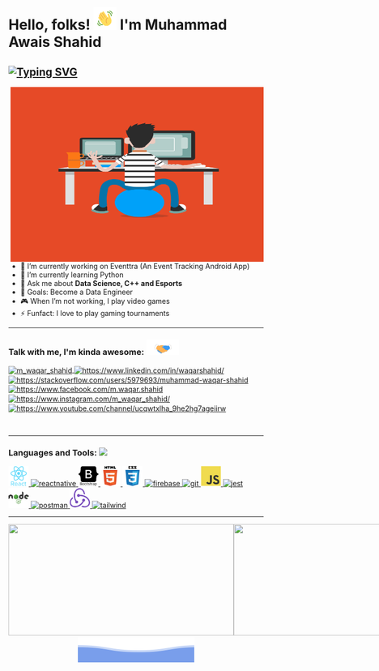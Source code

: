 # Hello, folks! <a href="#"><img src="https://raw.githubusercontent.com/JeshadKhan/jeshadkhan/main/.github/images/hand_wave.gif" width="45px" height="45px"/></a> I'm Muhammad Awais Shahid

## <a href="https://git.io/typing-svg"><img src="https://readme-typing-svg.herokuapp.com?font=Satisfy&size=30&width=435&lines=Full+Stack+Developer;Android+Developer;Web+Developer;" alt="Typing SVG" /></a>

<img align="right" alt="Vky workstation GIF" src="https://github.com/mwaqarshahid/mwaqarshahid/blob/main/code.gif?raw=true" width="500" height="345" />

- 🔭 I’m currently working on Eventtra (An Event Tracking Android App)
- 🌱 I’m currently learning Python
- 💬 Ask me about **Data Science, C++ and Esports**
- 🥅 Goals: Become a Data Engineer
- 🎮 When I’m not working, I play video games
- ⚡ Funfact: I love to play gaming tournaments

---

### Talk with me, I'm kinda awesome: <a href="#"><img alt="Vky shaking hands" src="https://raw.githubusercontent.com/JeshadKhan/jeshadkhan/main/.github/images/handshake.gif" height="30px"></a>

<p align="left">
  <a href="https://twitter.com/AwaisShahid_" target="blank">
    <img align="center"
      src="https://raw.githubusercontent.com/rahuldkjain/github-profile-readme-generator/master/src/images/icons/Social/twitter.svg"
      alt="m_waqar_shahid" height="30" width="40" />
  </a>
  <a href="https://www.linkedin.com/in/awais-shahid/" target="blank">
    <img align="center"
      src="https://raw.githubusercontent.com/rahuldkjain/github-profile-readme-generator/master/src/images/icons/Social/linked-in-alt.svg"
      alt="https://www.linkedin.com/in/waqarshahid/" height="30" width="40" />
  </a>
  <a href="https://stackoverflow.com/users/21503108/awais-shahid"
    target="blank">
    <img align="center"
      src="https://raw.githubusercontent.com/rahuldkjain/github-profile-readme-generator/master/src/images/icons/Social/stack-overflow.svg"
      alt="https://stackoverflow.com/users/5979693/muhammad-waqar-shahid" height="30" width="40" />
  </a>
  <a href="https://www.facebook.com/M.Awais.Shahid/" target="blank">
    <img align="center"
      src="https://raw.githubusercontent.com/rahuldkjain/github-profile-readme-generator/master/src/images/icons/Social/facebook.svg"
      alt="https://www.facebook.com/m.waqar.shahid" height="30" width="40" />
  </a>
  <a href="https://www.instagram.com/m.awais.shahid/" target="blank">
    <img align="center"
      src="https://raw.githubusercontent.com/rahuldkjain/github-profile-readme-generator/master/src/images/icons/Social/instagram.svg"
      alt="https://www.instagram.com/m_waqar_shahid/" height="30" width="40" />
  </a>
  <a href="https://www.youtube.com/channel/UC2EgVRnDNNtQ_NXboBy-T2w" target="blank">
    <img align="center"
      src="https://raw.githubusercontent.com/rahuldkjain/github-profile-readme-generator/master/src/images/icons/Social/youtube.svg"
      alt="https://www.youtube.com/channel/ucqwtxlha_9he2hg7ageiirw" height="30" width="40" />
  </a>
</p>

<br />

---

### Languages and Tools: <a href="#"><img src="https://media2.giphy.com/media/QssGEmpkyEOhBCb7e1/giphy.gif?cid=ecf05e47a0n3gi1bfqntqmob8g9aid1oyj2wr3ds3mg700bl&rid=giphy.gif" height="30px"></a>

<p>
  <a href="https://reactjs.org/" target="_blank" rel="noreferrer"> <img
      src="https://raw.githubusercontent.com/devicons/devicon/master/icons/react/react-original-wordmark.svg"
      alt="react" width="40" height="40" />
  </a>
  <a href="https://reactnative.dev/" target="_blank" rel="noreferrer"> <img
      src="https://reactnative.dev/img/header_logo.svg"
      alt="reactnative" width="40" height="40" />
  </a>
  <a href="https://getbootstrap.com" target="_blank" rel="noreferrer"> <img
      src="https://raw.githubusercontent.com/devicons/devicon/master/icons/bootstrap/bootstrap-plain-wordmark.svg"
      alt="bootstrap" width="40" height="40" />
  </a>
  <a href="https://www.w3.org/html/" target="_blank" rel="noreferrer"> <img
      src="https://raw.githubusercontent.com/devicons/devicon/master/icons/html5/html5-original-wordmark.svg"
      alt="html5" width="40" height="40" />
  </a>
  <a href="https://www.w3schools.com/css/" target="_blank" rel="noreferrer"> <img
      src="https://raw.githubusercontent.com/devicons/devicon/master/icons/css3/css3-original-wordmark.svg" alt="css3"
      width="40" height="40" />
  </a>
  <a href="https://firebase.google.com/" target="_blank" rel="noreferrer"> <img
      src="https://www.vectorlogo.zone/logos/firebase/firebase-icon.svg"
      alt="firebase" width="40" height="40" />
  </a>
  <a href="https://git-scm.com/" target="_blank" rel="noreferrer"> <img
      src="https://www.vectorlogo.zone/logos/git-scm/git-scm-icon.svg"
      alt="git" width="40" height="40" />
  </a>
  <a href="https://developer.mozilla.org/en-US/docs/Web/JavaScript" target="_blank" rel="noreferrer"> <img
      src="https://raw.githubusercontent.com/devicons/devicon/master/icons/javascript/javascript-original.svg"
      alt="javascript" width="40" height="40" />
  </a>
  <a href="https://jestjs.io" target="_blank" rel="noreferrer"> <img
      src="https://www.vectorlogo.zone/logos/jestjsio/jestjsio-icon.svg"
      alt="jest" width="40" height="40" />
  </a>
  <a href="https://nodejs.org" target="_blank" rel="noreferrer"> <img
      src="https://raw.githubusercontent.com/devicons/devicon/master/icons/nodejs/nodejs-original-wordmark.svg"
      alt="nodejs" width="40" height="40" />
  </a>
  <a href="https://postman.com" target="_blank" rel="noreferrer"> <img
      src="https://www.vectorlogo.zone/logos/getpostman/getpostman-icon.svg"
      alt="postman" width="40" height="40" />
  </a>
  <a href="https://redux.js.org" target="_blank" rel="noreferrer"> <img
      src="https://raw.githubusercontent.com/devicons/devicon/master/icons/redux/redux-original.svg" alt="redux"
      width="40" height="40" />
  </a>
  <a href="https://tailwindcss.com/" target="_blank" rel="noreferrer"> <img
      src="https://www.vectorlogo.zone/logos/tailwindcss/tailwindcss-icon.svg"
      alt="tailwind" width="40" height="40" />
  </a>
</p>

---

<div style="display: flex;">
  <a>
    <img src="https://github-readme-stats.vercel.app/api?username=AuXy666&&show_icons=true&title_color=ffffff&icon_color=bb2acf&text_color=daf7dc&bg_color=151515" style="width: 445px; height: 220px;">
  </a>
  <a>
    <img src="https://github-readme-stats.vercel.app/api/top-langs/?username=AuXy666&&show_icons=true&title_color=ffffff&icon_color=bb2acf&text_color=daf7dc&bg_color=151515&langs_count=10&layout=compact" style="width: 400px; height: 220px;">
  </a>
</div>


<div align="center">
  <a href="#"><img src="https://raw.githubusercontent.com/JeshadKhan/jeshadkhan/main/.github/images/footer.svg"/></a>
</div>
